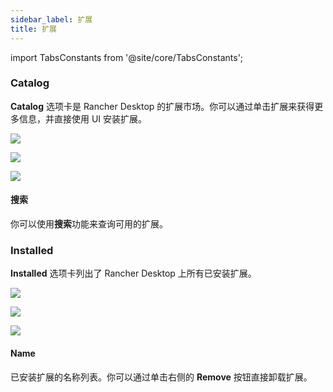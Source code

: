```yaml
---
sidebar_label: 扩展
title: 扩展
---
```


import TabsConstants from '@site/core/TabsConstants';

### Catalog

**Catalog** 选项卡是 Rancher Desktop 的扩展市场。你可以通过单击扩展来获得更多信息，并直接使用 UI 安装扩展。

<Tabs groupId="os" defaultValue={TabsConstants.defaultOs}>
<TabItem value="Windows">

![](https://suse-rancher-media.s3.us-east-1.amazonaws.com/desktop/v1.10/ui-main/Windows_Extensions.png)

</TabItem>
<TabItem value="macOS">

![](https://suse-rancher-media.s3.us-east-1.amazonaws.com/desktop/v1.10/ui-main/macOS_Extensions.png)

</TabItem>
<TabItem value="Linux">

![](https://suse-rancher-media.s3.us-east-1.amazonaws.com/desktop/v1.10/ui-main/Linux_Extensions.png)

</TabItem>
</Tabs>

#### 搜索

你可以使用**搜索**功能来查询可用的扩展。

### Installed

**Installed** 选项卡列出了 Rancher Desktop 上所有已安装扩展。

<Tabs groupId="os" defaultValue={TabsConstants.defaultOs}>
<TabItem value="Windows">

![](https://suse-rancher-media.s3.us-east-1.amazonaws.com/desktop/v1.10/ui-main/Windows_Extensions-Installed.png)

</TabItem>
<TabItem value="macOS">

![](https://suse-rancher-media.s3.us-east-1.amazonaws.com/desktop/v1.10/ui-main/macOS_Extensions-Installed.png)

</TabItem>
<TabItem value="Linux">

![](https://suse-rancher-media.s3.us-east-1.amazonaws.com/desktop/v1.10/ui-main/Linux_Extensions-Installed.png)

</TabItem>
</Tabs>

#### Name

已安装扩展的名称列表。你可以通过单击右侧的 **Remove** 按钮直接卸载扩展。
